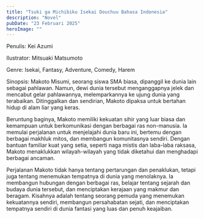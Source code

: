 ```yaml
---
title: "Tsuki ga Michibiku Isekai Douchuu Bahasa Indonesia"
description: "Novel"
pubDate: "23 Februari 2025"
heroImage: ""
---
```


Penulis: Kei Azumi

Ilustrator: Mitsuaki Matsumoto

Genre: Isekai, Fantasy, Adventure, Comedy, Harem

Sinopsis: Makoto Misumi, seorang siswa SMA biasa, dipanggil ke dunia lain sebagai pahlawan. Namun, dewi dunia tersebut menganggapnya jelek dan mencabut gelar pahlawannya, melemparkannya ke ujung dunia yang terabaikan. Ditinggalkan dan sendirian, Makoto dipaksa untuk bertahan hidup di alam liar yang keras.

Beruntung baginya, Makoto memiliki kekuatan sihir yang luar biasa dan kemampuan untuk berkomunikasi dengan berbagai ras non-manusia. Ia memulai perjalanan untuk menjelajahi dunia baru ini, bertemu dengan berbagai makhluk mitos, dan membangun komunitasnya sendiri. Dengan bantuan familiar kuat yang setia, seperti naga mistis dan laba-laba raksasa, Makoto menaklukkan wilayah-wilayah yang tidak diketahui dan menghadapi berbagai ancaman.

Perjalanan Makoto tidak hanya tentang pertarungan dan penaklukan, tetapi juga tentang menemukan tempatnya di dunia yang menolaknya. Ia membangun hubungan dengan berbagai ras, belajar tentang sejarah dan budaya dunia tersebut, dan menciptakan kerajaan yang makmur dan beragam. Kisahnya adalah tentang seorang pemuda yang menemukan kekuatannya sendiri, membangun persahabatan sejati, dan menciptakan tempatnya sendiri di dunia fantasi yang luas dan penuh keajaiban.
